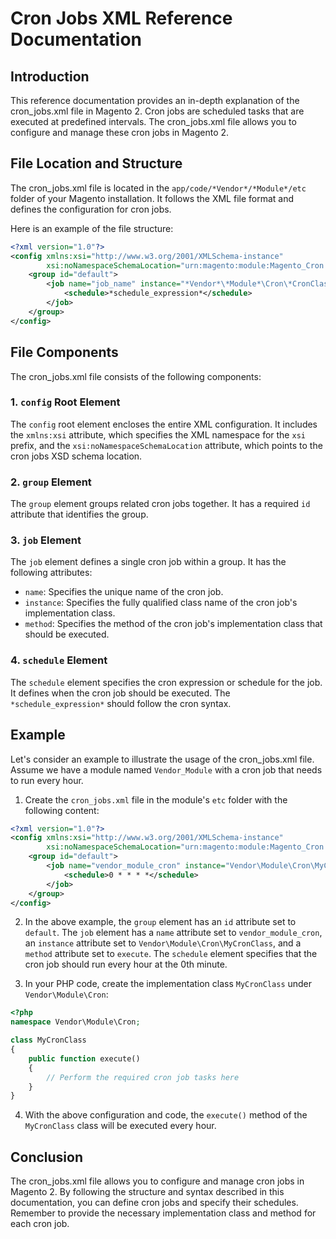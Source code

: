 # Cron Jobs XML Reference Documentation

## Introduction

This reference documentation provides an in-depth explanation of the cron_jobs.xml file in Magento 2. Cron jobs are
scheduled tasks that are executed at predefined intervals. The cron_jobs.xml file allows you to configure and manage
these cron jobs in Magento 2.

## File Location and Structure

The cron_jobs.xml file is located in the `app/code/*Vendor*/*Module*/etc` folder of your Magento installation. It
follows the XML file format and defines the configuration for cron jobs.

Here is an example of the file structure:

```xml
<?xml version="1.0"?>
<config xmlns:xsi="http://www.w3.org/2001/XMLSchema-instance"
        xsi:noNamespaceSchemaLocation="urn:magento:module:Magento_Cron:etc/crontab.xsd">
    <group id="default">
        <job name="job_name" instance="*Vendor*\*Module*\Cron\*CronClass*" method="execute">
            <schedule>*schedule_expression*</schedule>
        </job>
    </group>
</config>
```

## File Components

The cron_jobs.xml file consists of the following components:

### 1. `config` Root Element

The `config` root element encloses the entire XML configuration. It includes the `xmlns:xsi` attribute, which specifies
the XML namespace for the `xsi` prefix, and the `xsi:noNamespaceSchemaLocation` attribute, which points to the cron jobs
XSD schema location.

### 2. `group` Element

The `group` element groups related cron jobs together. It has a required `id` attribute that identifies the group.

### 3. `job` Element

The `job` element defines a single cron job within a group. It has the following attributes:

- `name`: Specifies the unique name of the cron job.
- `instance`: Specifies the fully qualified class name of the cron job's implementation class.
- `method`: Specifies the method of the cron job's implementation class that should be executed.

### 4. `schedule` Element

The `schedule` element specifies the cron expression or schedule for the job. It defines when the cron job should be
executed. The `*schedule_expression*` should follow the cron syntax.

## Example

Let's consider an example to illustrate the usage of the cron_jobs.xml file. Assume we have a module
named `Vendor_Module` with a cron job that needs to run every hour.

1. Create the `cron_jobs.xml` file in the module's `etc` folder with the following content:

```xml
<?xml version="1.0"?>
<config xmlns:xsi="http://www.w3.org/2001/XMLSchema-instance"
        xsi:noNamespaceSchemaLocation="urn:magento:module:Magento_Cron:etc/crontab.xsd">
    <group id="default">
        <job name="vendor_module_cron" instance="Vendor\Module\Cron\MyCronClass" method="execute">
            <schedule>0 * * * *</schedule>
        </job>
    </group>
</config>
```

2. In the above example, the `group` element has an `id` attribute set to `default`. The `job` element has a `name`
   attribute set to `vendor_module_cron`, an `instance` attribute set to `Vendor\Module\Cron\MyCronClass`, and
   a `method` attribute set to `execute`. The `schedule` element specifies that the cron job should run every hour at
   the 0th minute.

3. In your PHP code, create the implementation class `MyCronClass` under `Vendor\Module\Cron`:

```php
<?php
namespace Vendor\Module\Cron;

class MyCronClass
{
    public function execute()
    {
        // Perform the required cron job tasks here
    }
}
```

4. With the above configuration and code, the `execute()` method of the `MyCronClass` class will be executed every hour.

## Conclusion

The cron_jobs.xml file allows you to configure and manage cron jobs in Magento 2. By following the structure and syntax
described in this documentation, you can define cron jobs and specify their schedules. Remember to provide the necessary
implementation class and method for each cron job.
 